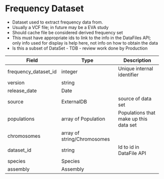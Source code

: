 # Frequency Dataset

* Dataset used to extract frequency data from.
* Usually a VCF file; in future may be a EVA study
* Should cache file be considered derived frequency set
* This must have appropriate ids to link to the info in the DataFiles API; only info used for display is help here, not info on how to obtain the data
* Is this a subset of DataSet - TDB - review work done by Production

| Field             | Type            | Description
|-------------------|-----------------|---------------------
| frequency_dataset_id| integer       | Unique internal identifier
| version           |string           |
| release_date      | Date            |
| source            | ExternalDB      | source of data set
| populations       | array of Population| Populations that make up this data set
| chromosomes       | array of string/Chromosomes|
| dataset_id        | string          | Id to id in DataFile API
| species           | Species         | 
| assembly          | Assembly        | 



 



















